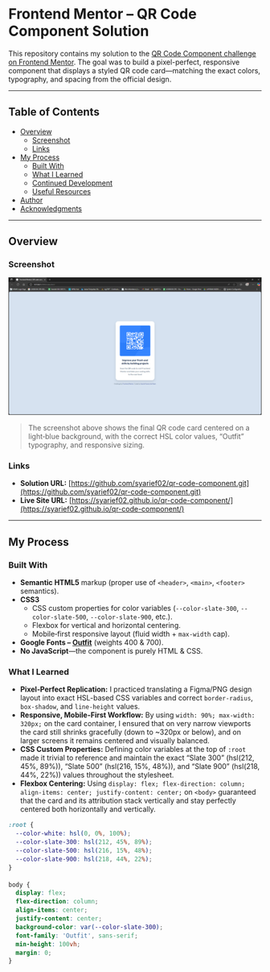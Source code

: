# Frontend Mentor – QR Code Component Solution

This repository contains my solution to the [QR Code Component challenge on Frontend Mentor](https://www.frontendmentor.io/challenges/qr-code-component-iux_sIO_H). The goal was to build a pixel-perfect, responsive component that displays a styled QR code card—matching the exact colors, typography, and spacing from the official design.

---

## Table of Contents

- [Overview](#overview)  
  - [Screenshot](#screenshot)  
  - [Links](#links)  
- [My Process](#my-process)  
  - [Built With](#built-with)  
  - [What I Learned](#what-i-learned)  
  - [Continued Development](#continued-development)  
  - [Useful Resources](#useful-resources)  
- [Author](#author)  
- [Acknowledgments](#acknowledgments)  

---

## Overview

### Screenshot

![QR Code Component Preview](./screenshot.PNG)

> The screenshot above shows the final QR code card centered on a light‐blue background, with the correct HSL color values, “Outfit” typography, and responsive sizing.  

### Links

- **Solution URL:** [https://github.com/syarief02/qr-code-component.git](https://github.com/syarief02/qr-code-component.git)  
- **Live Site URL:** [https://syarief02.github.io/qr-code-component/](https://syarief02.github.io/qr-code-component/)  

---

## My Process

### Built With

- **Semantic HTML5** markup (proper use of `<header>`, `<main>`, `<footer>` semantics).  
- **CSS3**  
  - CSS custom properties for color variables (`--color-slate-300`, `--color-slate-500`, `--color-slate-900`, etc.).  
  - Flexbox for vertical and horizontal centering.  
  - Mobile‐first responsive layout (fluid width + `max-width` cap).  
- **Google Fonts – [Outfit](https://fonts.google.com/specimen/Outfit)** (weights 400 & 700).  
- **No JavaScript**—the component is purely HTML & CSS.

### What I Learned

- **Pixel‐Perfect Replication:** I practiced translating a Figma/PNG design layout into exact HSL-based CSS variables and correct `border-radius`, `box-shadow`, and `line-height` values.  
- **Responsive, Mobile-First Workflow:** By using `width: 90%; max-width: 320px;` on the card container, I ensured that on very narrow viewports the card still shrinks gracefully (down to ~320px or below), and on larger screens it remains centered and visually balanced.  
- **CSS Custom Properties:** Defining color variables at the top of `:root` made it trivial to reference and maintain the exact “Slate 300” (hsl(212, 45%, 89%)), “Slate 500” (hsl(216, 15%, 48%)), and “Slate 900” (hsl(218, 44%, 22%)) values throughout the stylesheet.  
- **Flexbox Centering:** Using `display: flex; flex-direction: column; align-items: center; justify-content: center;` on `<body>` guaranteed that the card and its attribution stack vertically and stay perfectly centered both horizontally and vertically.  

```css
:root {
  --color-white: hsl(0, 0%, 100%);
  --color-slate-300: hsl(212, 45%, 89%);
  --color-slate-500: hsl(216, 15%, 48%);
  --color-slate-900: hsl(218, 44%, 22%);
}

body {
  display: flex;
  flex-direction: column;
  align-items: center;
  justify-content: center;
  background-color: var(--color-slate-300);
  font-family: 'Outfit', sans-serif;
  min-height: 100vh;
  margin: 0;
}
